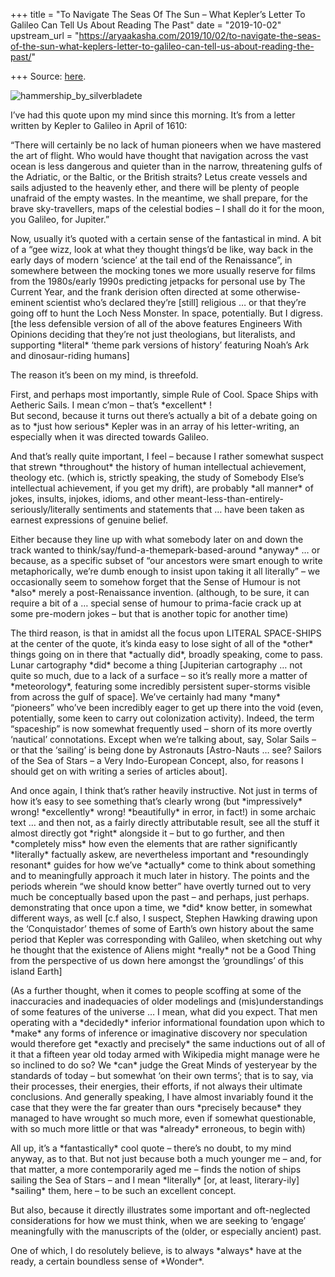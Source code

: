 +++
title = "To Navigate The Seas Of The Sun – What Kepler’s Letter To Galileo Can Tell Us About Reading The Past"
date = "2019-10-02"
upstream_url = "https://aryaakasha.com/2019/10/02/to-navigate-the-seas-of-the-sun-what-keplers-letter-to-galileo-can-tell-us-about-reading-the-past/"

+++
Source: [here](https://aryaakasha.com/2019/10/02/to-navigate-the-seas-of-the-sun-what-keplers-letter-to-galileo-can-tell-us-about-reading-the-past/).

![hammership_by_silverbladete](https://aryaakasha.files.wordpress.com/2019/10/hammership_by_silverbladete.jpg?w=676)

I’ve had this quote upon my mind since this morning. It’s from a letter
written by Kepler to Galileo in April of 1610:

“There will certainly be no lack of human pioneers when we have mastered
the art of flight. Who would have thought that navigation across the
vast ocean is less dangerous and quieter than in the narrow, threatening
gulfs of the Adriatic, or the Baltic, or the British straits? Letus
create vessels and sails adjusted to the heavenly ether, and there will
be plenty of people unafraid of the empty wastes. In the meantime, we
shall prepare, for the brave sky-travellers, maps of the celestial
bodies – I shall do it for the moon, you Galileo, for Jupiter.”

Now, usually it’s quoted with a certain sense of the fantastical in
mind. A bit of a “gee wizz, look at what they thought things’d be like,
way back in the early days of modern ‘science’ at the tail end of the
Renaissance”, in somewhere between the mocking tones we more usually
reserve for films from the 1980s/early 1990s predicting jetpacks for
personal use by The Current Year, and the frank derision often directed
at some otherwise-eminent scientist who’s declared they’re \[still\]
religious … or that they’re going off to hunt the Loch Ness Monster. In
space, potentially. But I digress. \[the less defensible version of all
of the above features Engineers With Opinions deciding that they’re not
just theologians, but literalists, and supporting \*literal\* ‘theme
park versions of history’ featuring Noah’s Ark and dinosaur-riding
humans\]

The reason it’s been on my mind, is threefold.

First, and perhaps most importantly, simple Rule of Cool. Space Ships
with Aetheric Sails. I mean c’mon – that’s \*excellent\* !  
But second, because it turns out there’s actually a bit of a debate
going on as to \*just how serious\* Kepler was in an array of his
letter-writing, an especially when it was directed towards Galileo.

And that’s really quite important, I feel – because I rather somewhat
suspect that strewn \*throughout\* the history of human intellectual
achievement, theology etc. (which is, strictly speaking, the study of
Somebody Else’s intellectual achievement, if you get my drift), are
probably \*all manner\* of jokes, insults, injokes, idioms, and other
meant-less-than-entirely-seriously/literally sentiments and statements
that … have been taken as earnest expressions of genuine belief.

Either because they line up with what somebody later on and down the
track wanted to think/say/fund-a-themepark-based-around \*anyway\* … or
because, as a specific subset of “our ancestors were smart enough to
write metaphorically, we’re dumb enough to insist upon taking it all
literally” – we occasionally seem to somehow forget that the Sense of
Humour is not \*also\* merely a post-Renaissance invention. (although,
to be sure, it can require a bit of a … special sense of humour to
prima-facie crack up at some pre-modern jokes – but that is another
topic for another time)

The third reason, is that in amidst all the focus upon LITERAL
SPACE-SHIPS at the center of the quote, it’s kinda easy to lose sight of
all of the \*other\* things going on in there that \*actually did\*,
broadly speaking, come to pass. Lunar cartography \*did\* become a thing
\[Jupiterian cartography … not quite so much, due to a lack of a surface
– so it’s really more a matter of \*meteorology\*, featuring some
incredibly persistent super-storms visible from across the gulf of
space\]. We’ve certainly had many \*many\* “pioneers” who’ve been
incredibly eager to get up there into the void (even, potentially, some
keen to carry out colonization activity). Indeed, the term “spaceship”
is now somewhat frequently used – shorn of its more overtly ‘nautical’
connotations. Except when we’re talking about, say, Solar Sails – or
that the ‘sailing’ is being done by Astronauts \[Astro-Nauts … see?
Sailors of the Sea of Stars – a Very Indo-European Concept, also, for
reasons I should get on with writing a series of articles about\].

And once again, I think that’s rather heavily instructive. Not just in
terms of how it’s easy to see something that’s clearly wrong (but
\*impressively\* wrong! \*excellently\* wrong! \*beautifully\* in error,
in fact!) in some archaic text … and then not, as a fairly directly
attributable result, see all the stuff it almost directly got \*right\*
alongside it – but to go further, and then \*completely miss\* how even
the elements that are rather significantly \*literally\* factually
askew, are nevertheless important and \*resoundingly resonant\* guides
for how we’ve \*actually\* come to think about something and to
meaningfully approach it much later in history. The points and the
periods wherein “we should know better” have overtly turned out to very
much be conceptually based upon the past – and perhaps, just perhaps.
demonstrating that once upon a time, we \*did\* know better, in somewhat
different ways, as well \[c.f also, I suspect, Stephen Hawking drawing
upon the ‘Conquistador’ themes of some of Earth’s own history about the
same period that Kepler was corresponding with Galileo, when sketching
out why he thought that the existence of Aliens might \*really\* not be
a Good Thing from the perspective of us down here amongst the
‘groundlings’ of this island Earth\]

(As a further thought, when it comes to people scoffing at some of the
inaccuracies and inadequacies of older modelings and (mis)understandings
of some features of the universe … I mean, what did you expect. That men
operating with a \*decidedly\* inferior informational foundation upon
which to \*make\* any forms of inference or imaginative discovery nor
speculation would therefore get \*exactly and precisely\* the same
inductions out of all of it that a fifteen year old today armed with
Wikipedia might manage were he so inclined to do so? We \*can\* judge
the Great Minds of yesteryear by the standards of today – but somewhat
‘on their own terms’; that is to say, via their processes, their
energies, their efforts, if not always their ultimate conclusions. And
generally speaking, I have almost invariably found it the case that they
were the far greater than ours \*precisely because\* they managed to
have wrought so much more, even if somewhat questionable, with so much
more little or that was \*already\* erroneous, to begin with)

All up, it’s a \*fantastically\* cool quote – there’s no doubt, to my
mind anyway, as to that. But not just because both a much younger me –
and, for that matter, a more contemporarily aged me – finds the notion
of ships sailing the Sea of Stars – and I mean \*literally\* \[or, at
least, literary-ily\] \*sailing\* them, here – to be such an excellent
concept.

But also, because it directly illustrates some important and
oft-neglected considerations for how we must think, when we are seeking
to ‘engage’ meaningfully with the manuscripts of the (older, or
especially ancient) past.

One of which, I do resolutely believe, is to always \*always\* have at
the ready, a certain boundless sense of \*Wonder\*.
